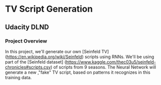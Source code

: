 # TV Script Generation

## Udacity DLND

### Project Overview


In this project, we'll generate our own [Seinfeld TV] (https://en.wikipedia.org/wiki/Seinfeld) scripts using RNNs. We'll be using part of the [Seinfeld dataset] (https://www.kaggle.com/thec03u5/seinfeld-chronicles#scripts.csv) of scripts from 9 seasons. The Neural Network will generate a new ,"fake" TV script, based on patterns it recognizes in this training data.


